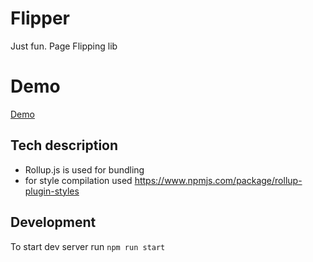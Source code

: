 # Flipper

Just fun. Page Flipping lib

# Demo
[Demo](https://maximobrubov.github.io/flipper/index.demo.html)

## Tech description

- Rollup.js is used for bundling
- for style compilation used https://www.npmjs.com/package/rollup-plugin-styles

## Development
To start dev server run `npm run start`

